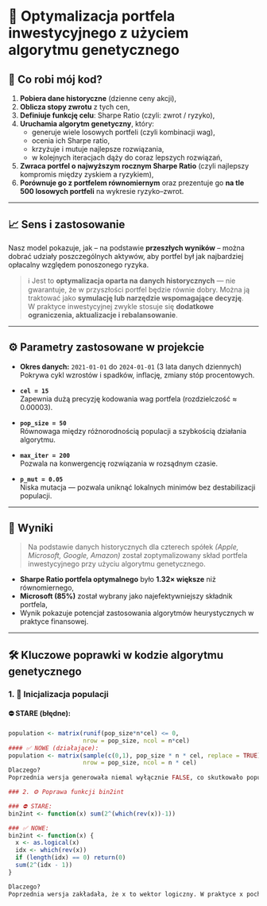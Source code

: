 # 🧬 Optymalizacja portfela inwestycyjnego z użyciem algorytmu genetycznego

## 📌 Co robi mój kod?

1. **Pobiera dane historyczne** (dzienne ceny akcji),
2. **Oblicza stopy zwrotu** z tych cen,
3. **Definiuje funkcję celu**: Sharpe Ratio (czyli: zwrot / ryzyko),
4. **Uruchamia algorytm genetyczny**, który:
   - generuje wiele losowych portfeli (czyli kombinacji wag),
   - ocenia ich Sharpe ratio,
   - krzyżuje i mutuje najlepsze rozwiązania,
   - w kolejnych iteracjach dąży do coraz lepszych rozwiązań,
5. **Zwraca portfel o najwyższym rocznym Sharpe Ratio** (czyli najlepszy kompromis między zyskiem a ryzykiem),
6. **Porównuje go z portfelem równomiernym** oraz prezentuje go **na tle 500 losowych portfeli** na wykresie ryzyko–zwrot.

---

## 📈 Sens i zastosowanie

Nasz model pokazuje, jak – na podstawie **przeszłych wyników** – można dobrać udziały poszczególnych aktywów, aby portfel był jak najbardziej opłacalny względem ponoszonego ryzyka.

> ℹ️ Jest to **optymalizacja oparta na danych historycznych** — nie gwarantuje, że w przyszłości portfel będzie równie dobry. Można ją traktować jako **symulację lub narzędzie wspomagające decyzję**.  
> W praktyce inwestycyjnej zwykle stosuje się **dodatkowe ograniczenia, aktualizacje i rebalansowanie**.

---

## ⚙️ Parametry zastosowane w projekcie

- **Okres danych:** `2021-01-01` do `2024-01-01` (3 lata danych dziennych)  
  Pokrywa cykl wzrostów i spadków, inflację, zmiany stóp procentowych.

- **`cel = 15`**  
  Zapewnia dużą precyzję kodowania wag portfela (rozdzielczość ≈ 0.00003).

- **`pop_size = 50`**  
  Równowaga między różnorodnością populacji a szybkością działania algorytmu.

- **`max_iter = 200`**  
  Pozwala na konwergencję rozwiązania w rozsądnym czasie.

- **`p_mut = 0.05`**  
  Niska mutacja — pozwala uniknąć lokalnych minimów bez destabilizacji populacji.

---

## 🧪 Wyniki

> Na podstawie danych historycznych dla czterech spółek *(Apple, Microsoft, Google, Amazon)* został zoptymalizowany skład portfela inwestycyjnego przy użyciu algorytmu genetycznego.

- **Sharpe Ratio portfela optymalnego** było **1.32× większe** niż równomiernego,
- **Microsoft (85%)** został wybrany jako najefektywniejszy składnik portfela,
- Wynik pokazuje potencjał zastosowania algorytmów heurystycznych w praktyce finansowej.

---

## 🛠️ Kluczowe poprawki w kodzie algorytmu genetycznego

### 1. 🔄 Inicjalizacja populacji

#### ⛔ STARE (błędne):
```r
population <- matrix(runif(pop_size*n*cel) <= 0, 
                     nrow = pop_size, ncol = n*cel)
#### ✅ NOWE (działające):
population <- matrix(sample(c(0,1), pop_size * n * cel, replace = TRUE),
                     nrow = pop_size, ncol = n * cel)
Dlaczego?
Poprzednia wersja generowała niemal wyłącznie FALSE, co skutkowało populacją pełną zer i brakiem różnorodności. Nowa wersja losuje prawdziwe binarne wartości (0/1) — zgodnie z zasadą działania GA.

### 2. ⚙️ Poprawa funkcji bin2int

### ⛔ STARE:
bin2int <- function(x) sum(2^(which(rev(x))-1))

### ✅ NOWE:
bin2int <- function(x) {
  x <- as.logical(x)
  idx <- which(rev(x))
  if (length(idx) == 0) return(0)
  sum(2^(idx - 1))
}

Dlaczego?
Poprzednia wersja zakładała, że x to wektor logiczny. W praktyce x pochodzi z population i może zawierać liczby (0, 1, NA), co powodowało błędy. Nowa wersja konwertuje do logicznego typu i działa stabilnie w każdej sytuacji.
